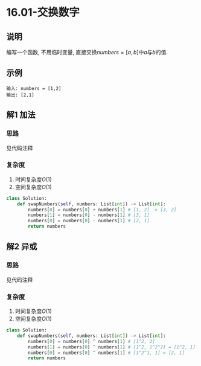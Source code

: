 # 16.01-交换数字

## 说明
编写一个函数, 不用临时变量, 直接交换$numbers = [a, b]$中$a$与$b$的值.

## 示例
```
输入: numbers = [1,2]
输出: [2,1]
```

## 解1 加法

### 思路
见代码注释

### 复杂度
1. 时间复杂度$O(1)$
2. 空间复杂度$O(1)$

```python
class Solution:
    def swapNumbers(self, numbers: List[int]) -> List[int]:
        numbers[0] = numbers[0] + numbers[1] # [1, 2] -> [3, 2]
        numbers[1] = numbers[0] - numbers[1] # [3, 1]
        numbers[0] = numbers[0] - numbers[1] # [2, 1]
        return numbers
```

## 解2 异或

### 思路
见代码注释

### 复杂度
1. 时间复杂度$O(1)$
2. 空间复杂度$O(1)$

```python
class Solution:
    def swapNumbers(self, numbers: List[int]) -> List[int]:
        numbers[0] = numbers[0] ^ numbers[1] # [1^2, 2]
        numbers[1] = numbers[0] ^ numbers[1] # [1^2, 1^2^2] = [1^2, 1]
        numbers[0] = numbers[0] ^ numbers[1] # [1^2^1, 1] = [2, 1]
        return numbers
```